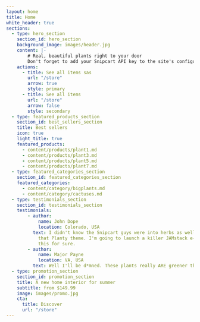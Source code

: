 ```yaml
---
layout: home
title: Home
white_header: true
sections:
  - type: hero_section
    section_id: hero_section
    background_image: images/header.jpg
    content: |-
        # Real, beautiful plants right to your door
        Don't forget to add your Snipcart API key to the site's configuration to enable Cart actions.
    actions:
      - title: See all items sas
        url: "/store"
        arrow: true
        style: primary
      - title: See all items
        url: "/store"
        arrow: false
        style: secondary
  - type: featured_products_section
    section_id: best_sellers_section
    title: Best sellers
    icon: true
    light_title: true
    featured_products:
      - content/products/plant1.md
      - content/products/plant3.md
      - content/products/plant5.md
      - content/products/plant7.md
  - type: featured_categories_section
    section_id: featured_categories_section
    featured_categories:
      - content/category/bigplants.md
      - content/category/cactuses.md
  - type: testimonials_section
    section_id: testimonials_section
    testimonials:
        - author:
            name: John Dope
            location: Colorado, USA
          text: I didn't know the Snipcart guys were into herbs as well! How beautiful is
            that Planty theme. I'm going to launch a killer JAMstack e-commerce store using
            this for sure.
        - author:
            name: Major Payne
            location: VA, USA
          text: Well I'll be d*mned. These plants really ARE greener than any of my recruits.
  - type: promotion_section
    section_id: promotion_section
    title: A new home interior for summer
    subtitle: from $149.99
    image: images/promo.jpg
    cta:
      title: Discover
      url: "/store"
---
```

